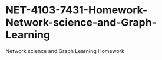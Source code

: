 # NET-4103-7431-Homework-Network-science-and-Graph-Learning
Network science and Graph Learning Homework
